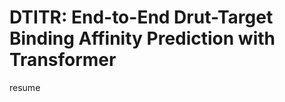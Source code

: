# DTITR: End-to-End Drut-Target Binding Affinity Prediction with Transformer
<p align="justify"> resume</p>


